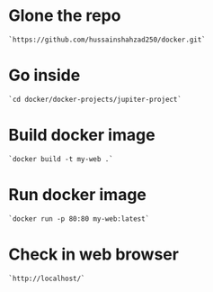 # Glone the repo
	`https://github.com/hussainshahzad250/docker.git`
	
# Go inside
	`cd docker/docker-projects/jupiter-project`
	
# Build docker image 
	`docker build -t my-web .`

# Run docker image
	`docker run -p 80:80 my-web:latest`
  
# Check in web browser

	`http://localhost/`
